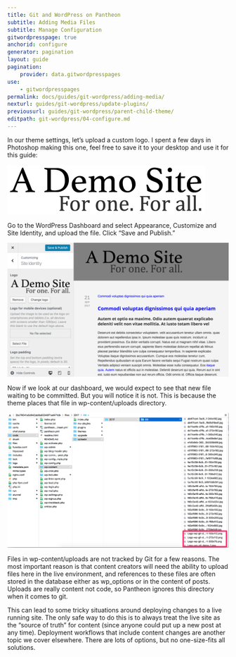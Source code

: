 ```yaml
---
title: Git and WordPress on Pantheon
subtitle: Adding Media Files
subtitle: Manage Configuration
gitwordpresspage: true
anchorid: configure
generator: pagination
layout: guide
pagination:
    provider: data.gitwordpresspages
use:
    - gitwordpresspages
permalink: docs/guides/git-wordpress/adding-media/
nexturl: guides/git-wordpress/update-plugins/
previousurl: guides/git-wordpress/parent-child-theme/
editpath: git-wordpress/04-configure.md
---
```

In our theme settings, let’s upload a custom logo. I spent a few days in Photoshop making this one, feel free to save it to your desktop and use it for this guide:

![New Logo](/source/docs/assets/images/guides/git-wordpress/logo-wp-git-demo.png)

Go to the WordPress Dashboard and select Appearance, Customize and Site Identity, and upload the file. Click “Save and Publish.”

![Uploaded Logo](/source/docs/assets/images/guides/git-wordpress/logo-upload.png)

Now if we look at our dashboard, we would expect to see that new file waiting to be committed. But you will notice it is not. This is because the theme places that file in wp-content/uploads directory. 

![WP-Uploads file directory](/source/docs/assets/images/guides/git-wordpress/uploads.png)

Files in wp-content/uploads  are not tracked by Git for a few reasons. The most important reason is that content creators will need the ability to upload files here in the live environment, and references to these files are often stored in the database either as wp_options or in the content of posts. Uploads are really content not code, so Pantheon ignores this directory when it comes to git. 

This can lead to some tricky situations around deploying changes to a live running site. The only safe way to do this is to always treat the live site as the “source of truth” for content (since anyone could put up a new post at any time). Deployment workflows that include content changes are another topic we cover elsewhere. There are lots of options, but no one-size-fits all solutions.
